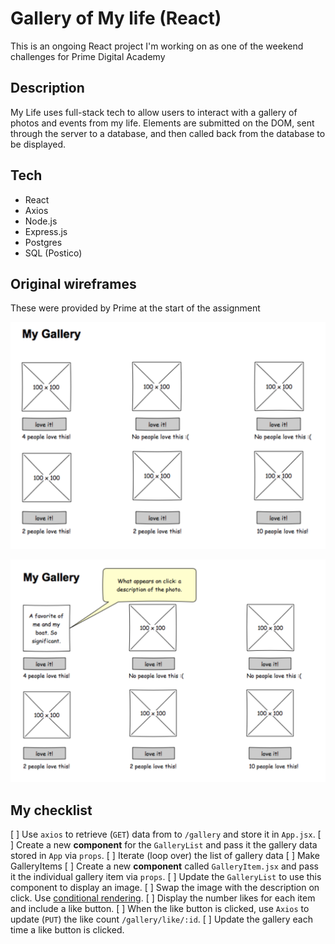 # Gallery of My life (React)

This is an ongoing React project I'm working on as one of the weekend challenges for Prime Digital Academy

## Description

My Life uses full-stack tech to allow users to interact with a gallery of photos and events from my life. Elements are submitted on the DOM, sent through the server to a database, and then called back from the database to be displayed.

## Tech

- React
- Axios
- Node.js
- Express.js
- Postgres
- SQL (Postico)


## Original wireframes
These were provided by Prime at the start of the assignment

![mockup one](wireframes/first-mockup.png)

![mockup two](wireframes/second-mockup.png)

## My checklist

[ ] Use `axios` to retrieve (`GET`) data from to `/gallery` and store it in `App.jsx`.
[ ] Create a new **component** for the `GalleryList` and pass it the gallery data stored in `App` via `props`.
    [ ] Iterate (loop over) the list of gallery data
    [ ] Make GalleryItems
[ ] Create a new **component** called `GalleryItem.jsx` and pass it the individual gallery item via `props`. 
    [ ] Update the `GalleryList` to use this component to display an image.
    [ ] Swap the image with the description on click. Use [conditional rendering](https://reactjs.org/docs/conditional-rendering.html).
    [ ] Display the number likes for each item and include a like button.
    [ ] When the like button is clicked, use `Axios` to update (`PUT`) the like count `/gallery/like/:id`.
    [ ] Update the gallery each time a like button is clicked.
